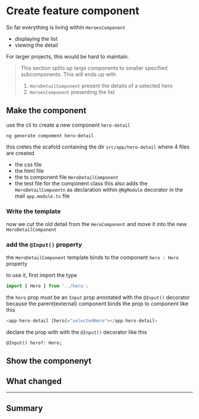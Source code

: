 # Create feature component

So far everything is living within `HeroesComponent`
- displaying the list
- viewing the detail

For larger projects, this would be hard to maintain.

> This section splits up large components to smaller specified subcomponents.
> This will ends up with
> 1. `HeroDetailComponent` present the details of a selected hero
> 2. `HeroesComponent` presenting the list

## Make the component

use the cli to create a new component `hero-detail`
```
ng generate compoment hero-detail
```

this cretes the scafold containing the dir `src/app/hero-detail` where 4 files are created
- the css file
- the html file
- the ts component file `HeroDetailComponent`
- the test file for the component class
this also adds the `HeroDetailCompoentn` as declaration within `@NgModule` decorator in the mail `app.module.ts` file

### Write the template

now we cut the old detail from the `HeroComponent` and move it into the new `HeroDetailComponent`

### add the `@Input()` property

the `HeroDetailComponent` template binds to the component `hero : Hero` property

to use it, first import the type 
```js
import { Hero } from '../hero';
```

the `hero` prop must be an `Input` prop annotated with the `@Input()` decorator because the parent(external) component binds the prop to component like this
```js
<app-hero-detail [hero]="selectedHero"></app-hero-detail>
```

declare the prop with with the `@Input()` decorator like this
```
@Input() hero?: Hero;
```


## Show the componenyt

## What changed

---

## Summary
